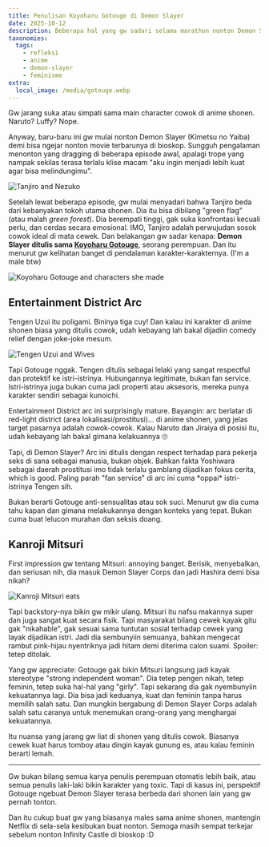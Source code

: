 ```yaml
---
title: Penulisan Koyoharu Gotouge di Demon Slayer
date: 2025-10-12
description: Beberapa hal yang gw sadari selama marathon nonton Demon Slayer
taxonomies:
  tags:
    - refleksi
    - anime
    - demon-slayer
    - feminisme
extra:
  local_image: /media/gotouge.webp
---
```

Gw jarang suka atau simpati sama main character cowok di anime shonen. Naruto? Luffy? Nope.

Anyway, baru-baru ini gw mulai nonton Demon Slayer (Kimetsu no Yaiba) demi bisa ngejar nonton movie terbarunya di bioskop. Sungguh pengalaman menonton yang dragging di beberapa episode awal, apalagi trope yang nampak sekilas terasa terlalu klise macam "aku ingin menjadi lebih kuat agar bisa melindungimu".

![Tanjiro and Nezuko](/media/tanjiro-nezuko.avif)

Setelah lewat beberapa episode, gw mulai menyadari bahwa Tanjiro beda dari kebanyakan tokoh utama shonen. Dia itu bisa dibilang "green flag" (atau malah _green forest_). Dia berempati tinggi, gak suka konfrontasi kecuali perlu, dan cerdas secara emosional. IMO, Tanjiro adalah perwujudan sosok cowok ideal di mata cewek. Dan belakangan gw sadar kenapa: **Demon Slayer ditulis sama&#32;[Koyoharu Gotouge](https://kimetsu-no-yaiba.fandom.com/wiki/Koyoharu_Gotoge)**, seorang perempuan. Dan itu menurut gw kelihatan banget di pendalaman karakter-karakternya. (I'm a male btw)

![Koyoharu Gotouge and characters she made](/media/gotouge-and-demon-slayers.avif)

## Entertainment District Arc

Tengen Uzui itu poligami. Bininya tiga cuy! Dan kalau ini karakter di anime shonen biasa yang ditulis cowok, udah kebayang lah bakal dijadiin comedy relief dengan joke-joke mesum.

![Tengen Uzui and Wives](/media/tengen-and-wives.webp)

Tapi Gotouge nggak. Tengen ditulis sebagai lelaki yang sangat respectful dan protektif ke istri-istrinya. Hubungannya legitimate, bukan fan service. Istri-istrinya juga bukan cuma jadi properti atau aksesoris, mereka punya karakter sendiri sebagai kunoichi.

Entertainment District arc ini surprisingly mature. Bayangin: arc berlatar di red-light district (area lokalisasi/prostitusi)... di anime shonen, yang jelas target pasarnya adalah cowok-cowok. Kalau Naruto dan Jiraiya di posisi itu, udah kebayang lah bakal gimana kelakuannya 🙄

Tapi, di Demon Slayer? Arc ini ditulis dengan respect terhadap para pekerja seks di sana sebagai manusia, bukan objek. Bahkan fakta Yoshiwara sebagai daerah prostitusi imo tidak terlalu gamblang dijadikan fokus cerita, which is good. Paling parah "fan service" di arc ini cuma \*oppai\* istri-istrinya Tengen sih.

Bukan berarti Gotouge anti-sensualitas atau sok suci. Menurut gw dia cuma tahu kapan dan gimana melakukannya dengan konteks yang tepat. Bukan cuma buat lelucon murahan dan seksis doang.

## Kanroji Mitsuri

First impression gw tentang Mitsuri: annoying banget. Berisik, menyebalkan, dan seriusan nih, dia masuk Demon Slayer Corps dan jadi Hashira demi bisa nikah?

![Kanroji Mitsuri eats](/media/mitsuri-eats.jpg)

Tapi backstory-nya bikin gw mikir ulang. Mitsuri itu nafsu makannya super dan juga sangat kuat secara fisik. Tapi masyarakat bilang cewek kayak gitu gak "nikahable", gak sesuai sama tuntutan sosial terhadap cewek yang layak dijadikan istri. Jadi dia sembunyiin semuanya, bahkan mengecat rambut pink-hijau nyentriknya jadi hitam demi diterima calon suami. Spoiler: tetep ditolak.

Yang gw appreciate: Gotouge gak bikin Mitsuri langsung jadi kayak stereotype "strong independent woman". Dia tetep pengen nikah, tetep feminin, tetep suka hal-hal yang "girly". Tapi sekarang dia gak nyembunyiin kekuatannya lagi. Dia bisa jadi keduanya, kuat dan feminin tanpa harus memilih salah satu. Dan mungkin bergabung di Demon Slayer Corps adalah salah satu caranya untuk menemukan orang-orang yang menghargai kekuatannya.

Itu nuansa yang jarang gw liat di shonen yang ditulis cowok. Biasanya cewek kuat harus tomboy atau dingin kayak gunung es, atau kalau feminin berarti lemah.

---

Gw bukan bilang semua karya penulis perempuan otomatis lebih baik, atau semua penulis laki-laki bikin karakter yang toxic. Tapi di kasus ini, perspektif Gotouge ngebuat Demon Slayer terasa berbeda dari shonen lain yang gw pernah tonton.

Dan itu cukup buat gw yang biasanya males sama anime shonen, mantengin Netflix di sela-sela kesibukan buat nonton. Semoga masih sempat terkejar sebelum nonton Infinity Castle di bioskop :D
